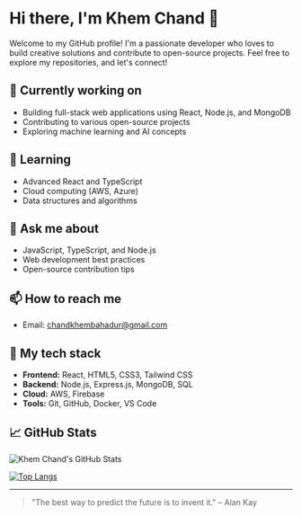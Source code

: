 # Hi there, I'm Khem Chand 👋

Welcome to my GitHub profile! I'm a passionate developer who loves to build creative solutions and contribute to open-source projects. Feel free to explore my repositories, and let's connect!

## 🔭 Currently working on
- Building full-stack web applications using React, Node.js, and MongoDB
- Contributing to various open-source projects
- Exploring machine learning and AI concepts

## 🌱 Learning
- Advanced React and TypeScript
- Cloud computing (AWS, Azure)
- Data structures and algorithms

## 💬 Ask me about
- JavaScript, TypeScript, and Node.js
- Web development best practices
- Open-source contribution tips

## 📫 How to reach me
- Email: [chandkhembahadur@gmail.com](mailto:chandkhembahadur@gmail.com)


## 🚀 My tech stack
- **Frontend:** React, HTML5, CSS3, Tailwind CSS
- **Backend:** Node.js, Express.js, MongoDB, SQL
- **Cloud:** AWS, Firebase
- **Tools:** Git, GitHub, Docker, VS Code

## 📈 GitHub Stats

![Khem Chand's GitHub Stats](https://github-readme-stats.vercel.app/api?username=khemchand&show_icons=true&count_private=true&hide=prs&theme=radical)

[![Top Langs](https://github-readme-stats.vercel.app/api/top-langs/?username=khemchand&langs_count=8&theme=radical)](https://github.com/khemchand/github-readme-stats)



---

> "The best way to predict the future is to invent it." – Alan Kay

